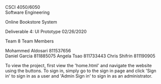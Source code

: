 CSCI 4050/6050  
Software Engineering 

Online Bookstore System 

Deliverable 4: UI Prototype
02/26/2020

Team 8
Team Members

Mohammed Aldosari	811537656               
Daniel Garcia		811885075
Angela Tsao		811733443
Chris Shifrin		811190905

To view the project, first view the 'home.html' and navigate the website using the buttons. To sign in, simply go to the sign in page and click 'Sign in' to sign in as a user and 'Admin Sign in' to sign in as an administrator.